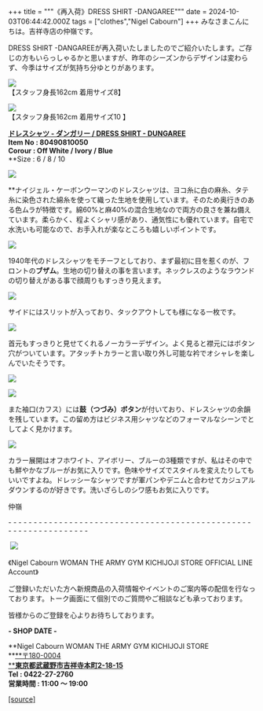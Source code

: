 +++
title = """《再入荷》DRESS SHIRT -DANGAREE"""
date = 2024-10-03T06:44:42.000Z
tags = ["clothes","Nigel Cabourn"]
+++
みなさまこんにちは。吉祥寺店の仲嶺です。  
  
DRESS SHIRT -DANGAREEが再入荷いたしましたのでご紹介いたします。ご存じの方もいらっしゃるかと思いますが、昨年のシーズンからデザインは変わらず、今季はサイズが気持ち分ゆとりがあります。  
  

![](https://cdn.shopify.com/s/files/1/0094/9295/5196/files/IMG_6889_15ce252b-1155-4cbd-85c2-e7834b8e5ec1_480x480.jpg?v=1727599925)  
【スタッフ身長162cm 着用サイズ8】  
  
![](https://cdn.shopify.com/s/files/1/0094/9295/5196/files/IMG_2075_d562def1-69ca-4791-a115-483cf7198e89_480x480.jpg?v=1727599957)  
【スタッフ身長162cm 着用サイズ10 】  
  
[**ドレスシャツ - ダンガリー / DRESS SHIRT - DUNGAREE**](https://cabourn.jp/products/80490810050?_pos=4&_fid=bf626df80&_ss=c)  
**Item No : 80490810050  
Corour : Off White / Ivory / Blue**  
**Size : 6 / 8 / 10  
  
![](https://cdn.shopify.com/s/files/1/0094/9295/5196/files/IMG_7889_480x480.jpg?v=1727601078)  
  
**ナイジェル・ケーボンウーマンのドレスシャツは、ヨコ糸に白の麻糸、タテ糸に染色された綿糸を使って織った生地を使用しています。そのため奥行きのある色ムラが特徴です。綿60%と麻40%の混合生地なので両方の良さを兼ね備えています。柔らかく、程よくシャリ感があり、通気性にも優れています。自宅で水洗いも可能なので、お手入れが楽なところも嬉しいポイントです。  
  
![](https://cdn.shopify.com/s/files/1/0094/9295/5196/files/IMG_2079_d2c67427-4698-4e88-b927-b6aa5dc1a757_480x480.jpg?v=1727600078)  
  
1940年代のドレスシャツをモチーフとしており、まず最初に目を惹くのが、フロントの**ブザム**。生地の切り替えの事を言います。ネックレスのようなラウンドの切り替えがある事で顔周りもすっきり見えます。  
  
![](https://cdn.shopify.com/s/files/1/0094/9295/5196/files/IMG_2057_af29a94b-d810-418a-89a0-8f1f5c4bf921_480x480.jpg?v=1727600255)  
  
サイドにはスリットが入っており、タックアウトしても様になる一枚です。  
  
![](https://cdn.shopify.com/s/files/1/0094/9295/5196/files/IMG_7888_480x480.jpg?v=1727599953)  
  
首元もすっきりと見せてくれるノーカラーデザイン。よく見ると襟元にはボタン穴がついています。アタッチトカラーと言い取り外し可能な衿でオシャレを楽しんでいたそうです。

![](https://cdn.shopify.com/s/files/1/0094/9295/5196/files/IMG_2076_03978dc7-4512-497c-82ad-17cf55423d8e_480x480.jpg?v=1727924771)  
  
![](https://cdn.shopify.com/s/files/1/0094/9295/5196/files/IMG_7891_3009ea65-0352-4469-99d1-a376653bb8ab_480x480.jpg?v=1727924955)  
  
また袖口(カフス）には**鼓（つづみ）ボタン**が付いており、ドレスシャツの余韻を残しています。この留め方はビジネス用シャツなどのフォーマルなシーンでとしてよく見かけます。  
  
![](https://cdn.shopify.com/s/files/1/0094/9295/5196/files/IMG_6931_c07ed06d-f5fb-43e7-bcf1-1cf7d831f9cc_480x480.jpg?v=1727600866)  
  
カラー展開はオフホワイト、アイボリー、ブルーの3種類ですが、私はその中でも鮮やかなブルーがお気に入りです。色味やサイズでスタイルを変えたりしてもいいですよね。ドレッシーなシャツですが軍パンやデニムと合わせてカジュアルダウンするのが好きです。洗いざらしのシワ感もお気に入りです。  
  
仲嶺

\- - - - - - - - - - - - - - - - - - - - - - - - - - - - - - - - - - - - - - - - - - - - - - - - - - - - - - - - - - - - - - - -  

 [![](https://cdn.shopify.com/s/files/1/0094/9295/5196/files/977C5BFF-508B-4CAA-96FE-9B4728CEC285_160x160.png?v=1693902608)](https://lin.ee/JRv0rXQ)

《Nigel Cabourn WOMAN THE ARMY GYM KICHIJOJI STORE OFFICIAL LINE Account》

ご登録いただいた方へ新規商品の入荷情報やイベントのご案内等の配信を行なっております。トーク画面にて個別でのご質問やご相談なども承っております。

皆様からのご登録を心よりお待ちしております。

**\- SHOP DATE -**

**Nigel Cabourn WOMAN THE ARMY GYM KICHIJOJI STORE  
**[**〒180-0004  
****東京都武蔵野市吉祥寺本町2-18-15**](https://www.google.com/maps/place/%E3%80%92180-0004+%E6%9D%B1%E4%BA%AC%E9%83%BD%E6%AD%A6%E8%94%B5%E9%87%8E%E5%B8%82%E5%90%89%E7%A5%A5%E5%AF%BA%E6%9C%AC%E7%94%BA%EF%BC%92%E4%B8%81%E7%9B%AE%EF%BC%91%EF%BC%98%E2%88%92%EF%BC%91%EF%BC%95+%E6%AD%A6%E8%94%B5%E9%87%8E%E3%82%AB%E3%83%B3%E3%83%88%E3%83%AA%E3%83%BC%E3%83%8F%E3%82%A4%E3%83%84/@35.7044288,139.5732119,17z/data=!3m1!4b1!4m6!3m5!1s0x6018ee49175f632b:0xf424f2fa6c99a79!8m2!3d35.7044245!4d139.5757868!16s%2Fg%2F12hsx3n5g?hl=ja&entry=ttu)  
**Tel : 0422-27-2760  
営業時間 : 11:00 ～ 19:00**

[[source]](https://cabourn.jp/blogs/shop-info/kichijojistore)

